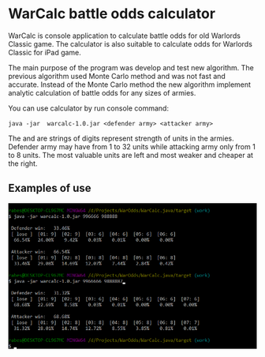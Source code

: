 # WarCalc battle odds calculator
WarCalc is console application to calculate battle odds for old Warlords Classic game. 
The calculator is also suitable to calculate odds for Warlords Classic for iPad game. 

The main purpose of the program was develop and test new algorithm. The previous algorithm 
used Monte Carlo method and was not fast and accurate. Instead of the Monte Carlo method the 
new algorithm implement analytic calculation of battle odds for any sizes of armies. 

You can use calculator by run console command:
```
java -jar  warcalc-1.0.jar <defender army> <attacker army>
```

The <defender army> and <attacker army> are strings of digits represent strength of units in the armies. 
Defender army may have from 1 to 32 units while attacking army only from 1 to 8 units. The most valuable units 
are left and most weaker and cheaper at the right. 

## Examples of use

![Examples of use](warcalc.png) 